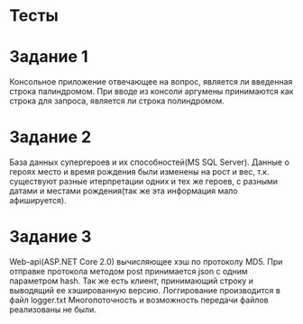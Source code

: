 # Тесты
# Задание 1
Консольное приложение отвечающее на вопрос, является ли введенная строка пaлиндромом.
При вводе из консоли аргумены принимаются как строка для запроса, является ли строка полиндромом.

# Задание 2
База данных супергероев и их способностей(MS SQL Server).
Данные о героях место и время рождения были изменены на рост и вес, т.к. существуют разные итерпретации
одних и тех же героев, с разными датами и местами рождения(так же эта информация мало афишируется).

# Задание 3
Web-api(ASP.NET Core 2.0) вычисляющее хэш по протоколу MD5.
При отправке протокола методом post принимается json c одним параметром hash.
Так же есть клиент, принимающий строку и выводящий ее хэшированную версию.
Логгирование производится в файл logger.txt
Многопоточность и возможность передачи файлов реализованы не были.
